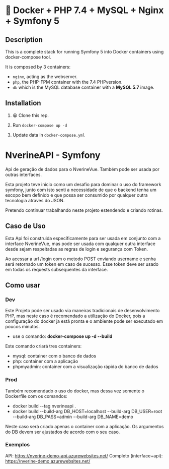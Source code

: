 # 🐳 Docker + PHP 7.4 + MySQL + Nginx + Symfony 5

## Description

This is a complete stack for running Symfony 5 into Docker containers using docker-compose tool.

It is composed by 3 containers:

- `nginx`, acting as the webserver.
- `php`, the PHP-FPM container with the 7.4 PHPversion.
- `db` which is the MySQL database container with a **MySQL 5.7** image.

## Installation

1. 😀 Clone this rep.

2. Run `docker-compose up -d`

3. Update data in `docker-compose.yml`


# NverineAPI - Symfony

Api de geração de dados para o NverineVue.
Também pode ser usada por outras interfaces.

Esta projeto teve início como um desafio para dominar o uso do 
framework symfony, junto com isto senti a necessidade de que o
backend tenha um escopo bem definido e que possa ser consumido
por qualquer outra tecnologia atraves do JSON.

Pretendo continuar trabalhando neste projeto estendendo e criando rotinas. 

## Caso de Uso

Esta Api foi construida específicamente para ser usada em 
conjunto com a interface NverineVue, mas pode ser usada
com qualquer outra interface desde sejam respeitadas
as regras de login e segurança com Token.

Ao acessar a url /login com o metodo POST enviando username e senha
será retornado um token em caso de sucesso. Esse token deve ser usado
em todas os requests subsequentes da interface.

## Como usar
### Dev

Este Projeto pode ser usado via maneiras tradicionais de desenvolvimento PHP,
mas neste caso é recomendado a utilização do Docker,
pois a configuração do docker ja está pronta e o ambiente pode ser executado
em poucos minutos.
* use o comando: **docker-compose up -d --build**

Este comando criará tres containers:
* mysql: container com o banco de dados
* php: container com a aplicação
* phpmyadmin: container com a visualização rápida do banco de dados

### Prod

Também recomendado o uso do docker, mas dessa vez somente o Dockerfile
com os comandos:
* docker build --tag nverineapi .
* docker build --build-arg DB_HOST=localhost --build-arg DB_USER=root --build-arg DB_PASS=admin --build-arg DB_NAME=demo

Neste caso será criado apenas o container com a aplicação. 
Os argumentos do DB devem ser ajustados de acordo com o seu caso.

### Exemplos
API: https://nverine-demo-api.azurewebsites.net/
Completo (interface+api): https://nverine-demo.azurewebsites.net/

